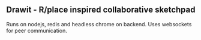 ## Drawit - R/place inspired collaborative sketchpad

Runs on nodejs, redis and headless chrome on backend. Uses websockets for peer communication.
